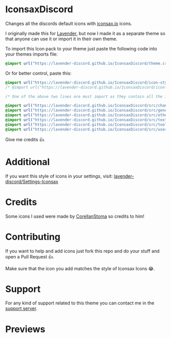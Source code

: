 # IconsaxDiscord
Changes all the discords default icons with [iconsax.io](https://iconsax.io) icons.

I originally made this for [Lavender](https://github.com/lavender-discord/Lavender), but now I made it as a separate theme so that anyone can use it or import it in their own theme.

To import this Icon pack to your theme just paste the following code into your themes imports file:

```css
@import url("https://lavender-discord.github.io/IconsaxDiscord/theme.css");
```

Or for better control, paste this:

```css
@import url("https://lavender-discord.github.io/IconsaxDiscord/icon-styles/icons-bold.css");
/* @import url("https://lavender-discord.github.io/IconsaxDiscord/icon-styles/icons-linear.css"); */

/* One of the above two lines are must import as they contain all the icons */

@import url("https://lavender-discord.github.io/IconsaxDiscord/src/channel-icons.css");
@import url("https://lavender-discord.github.io/IconsaxDiscord/src/general.css");
@import url("https://lavender-discord.github.io/IconsaxDiscord/src/others.css");
@import url("https://lavender-discord.github.io/IconsaxDiscord/src/text-bar.css");
@import url("https://lavender-discord.github.io/IconsaxDiscord/src/toolbar.css");
@import url("https://lavender-discord.github.io/IconsaxDiscord/src/user-actions.css");
```

Give me credits 👍.

# Additional

If you want this style of icons in your settings, visit: [lavender-discord/Settings-Iconsax](https://github.com/lavender-discord/Settings-Iconsax)

# Credits

Some icons I used were made by [CorellanStoma](https://github.com/CorellanStoma/) so credits to him!

# Contributing

If you want to help and add icons just fork this repo and do your stuff and open a Pull Request 👍.

Make sure that the icon you add matches the style of Iconsax Icons 😂.

# Support

For any kind of support related to this theme you can contact me in the [support server](https://discord.gg/B9TK7nqRE4).

# Previews

<img src="https://lavender-discord.github.io/IconsaxDiscord/assets/1.png" alt="">

<br>

<img src="https://lavender-discord.github.io/IconsaxDiscord/assets/2.png" alt="">

<br>

<img src="https://lavender-discord.github.io/IconsaxDiscord/assets/3.png" alt="">

<br>

<img src="https://lavender-discord.github.io/IconsaxDiscord/assets/4.png" alt="">

